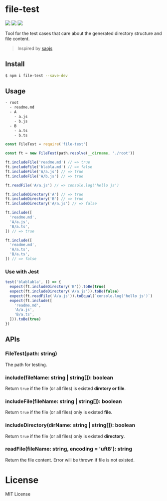 # file-test

[![](https://badgen.net/npm/v/file-test)](https://npm.im/file-test)
[![](https://badgen.net/npm/dt/file-test)](https://npm.im/file-test)
![](https://circleci.com/gh/djyde/file-test.svg?style=shield)

Tool for the test cases that care about the generated directory structure and file content.

> Inspired by [saojs](http://saojs.org)

## Install

```bash
$ npm i file-test --save-dev
```

## Usage

```bash
- root
  - readme.md
  - A
    - a.js
    - b.js
  - B
    - a.ts 
    - b.ts
```

```js
const FileTest = require('file-test')

const ft = new FileTest(path.resolve(__dirname, './root'))

ft.includeFile('readme.md') // => true
ft.includeFile('blabla.md') // => false
ft.includeFile('A/a.js') // => true
ft.includeFile('A/b.js') // => true

ft.readFile('A/a.js') // => console.log('hello js')

ft.includeDirectory('A') // => true
ft.includeDirectory('B') // => true
ft.includeDirectory('A/a.js') // => false

ft.include([
  'readme.md',
  'A/a.js',
  'B/a.ts',
]) // => true

ft.include([
  'readme.md',
  'A/a.ts',
  'B/a.ts',
]) // => false

```

### Use with Jest

```js
test('blablabla', () => {
  expect(ft.includeDirectory('B')).toBe(true)
  expect(ft.includeDirectory('A/a.js')).toBe(false)
  expect(ft.readFile('A/a.js')).toEqual(`console.log('hello js')`)
  expect(ft.include([
    'readme.md',
    'A/a.js',
    'B/a.ts',
  ])).toBe(true)
})
```

## APIs

### FileTest(path: string)

The path for testing.

### include(fileName: string | string[]): boolean

Return `true` if the file (or all files) is existed **diretory or file**.

### includeFile(fileName: string | string[]): boolean

Return `true` if the file (or all files) only is existed **file**.

### includeDirectory(dirName: string | string[]): boolean

Return `true` if the file (or all files) only is existed **directory**.

### readFile(fileName: string, encoding = 'uft8'): string

Return the file content. Error will be thrown if file is not existed.

# License

MIT License